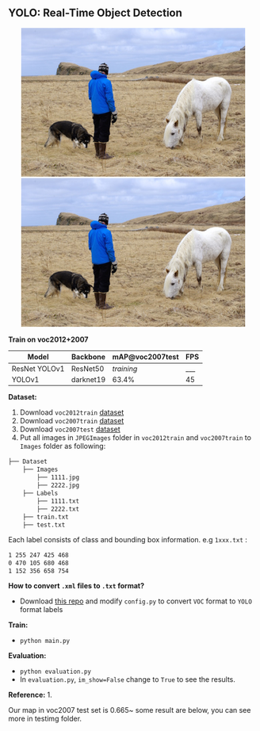 ## YOLO: Real-Time Object Detection


<div align='center'>
  <img src='assets/person.jpg' height="300px">
  <img src='assets/person.jpg' height="300px">
</div>

**Train on voc2012+2007**

| Model                | Backbone | mAP@voc2007test  | FPS  |
| -------------------- | -------------- | ---------- | -------   |
| ResNet YOLOv1  |   ResNet50        | _training_   |  ___   |
| YOLOv1  |   darknet19        | 63.4%      |  45   |

**Dataset:**
1. Download `voc2012train` [dataset](http://host.robots.ox.ac.uk/pascal/VOC/voc2012/VOCtrainval_11-May-2012.tar)
2. Download `voc2007train` [dataset](http://host.robots.ox.ac.uk/pascal/VOC/voc2007/VOCtrainval_06-Nov-2007.tar)
3. Download `voc2007test` [dataset](http://host.robots.ox.ac.uk/pascal/VOC/voc2007/VOCtest_06-Nov-2007.tar)
4. Put all images in `JPEGImages` folder in `voc2012train` and `voc2007train` to `Images` folder as following:
```
├── Dataset 
    ├── Images
        ├── 1111.jpg
        ├── 2222.jpg
    ├── Labels
        ├── 1111.txt
        ├── 2222.txt
    ├── train.txt
    ├── test.txt
```

Each label consists of class and bounding box information. e.g `1xxx.txt` : 
```
1 255 247 425 468
0 470 105 680 468
1 152 356 658 754
```
**How to convert `.xml` files to `.txt` format?**
* Download [this repo](https://github.com/yakhyo/YOLO2VOC) and modify `config.py` to convert `VOC` format to `YOLO` format labels


**Train:**
- `python main.py`

**Evaluation:**
- `python evaluation.py`
- In `evaluation.py`, `im_show=False` change to `True` to see the results.



**Reference:**
1. 

Our map in voc2007 test set is 0.665~ some result are below, you can see more in testimg folder.

